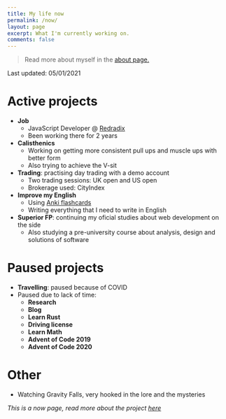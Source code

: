 ```yaml
---
title: My life now
permalink: /now/
layout: page
excerpt: What I'm currently working on.
comments: false
---
```


> Read more about myself in the [about page.](../about)

Last updated: 05/01/2021

# Active projects

- **Job**
  - JavaScript Developer @ [Redradix](https://redradix.com/)
  - Been working there for 2 years
- **Calisthenics**
  - Working on getting more consistent pull ups and muscle ups with better form
  - Also trying to achieve the V-sit
- **Trading**: practising day trading with a demo account
  - Two trading sessions: UK open and US open
  - Brokerage used: CityIndex
- **Improve my English**
  - Using [Anki flashcards](https://apps.ankiweb.net/)
  - Writing everything that I need to write in English
- **Superior FP**: continuing my oficial studies about web development on the side
  - Also studying a pre-university course about analysis, design and solutions of software

# Paused projects

- **Travelling**: paused because of COVID
- Paused due to lack of time:
  - **Research**
  - **Blog**
  - **Learn Rust**
  - **Driving license**
  - **Learn Math**
  - **Advent of Code 2019**
  - **Advent of Code 2020**

# Other
- Watching Gravity Falls, very hooked in the lore and the mysteries
 
_This is a now page, read more about the project [here](https://nownownow.com/about)_